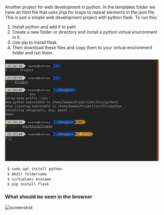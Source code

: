 Another project for web development in python.
In the templates folder we have an html file that
uses jinja for loops to repeat elements in the 
json file.
This is just a simple web development project with python flask.
To run this:
1. Install python and add it to path
2. Create a new folder or directory and install a python virtual environment in it. 
3. Use pip to install flask.
4. Then download these files and copy them to your virtual environment folder and run them.

![Screenshot](https://github.com/kwamito/first1/blob/master/gitpic?raw=true)


```bash
 $ sudo apt install python
 $ mkdir foldername
 $ virtualenv envname
 $ pip install flask
```
### What should be seen in the browser
![screenshot](https://github.com/kwamito/second/blob/master/flask.jpg.jpg?raw=true)
